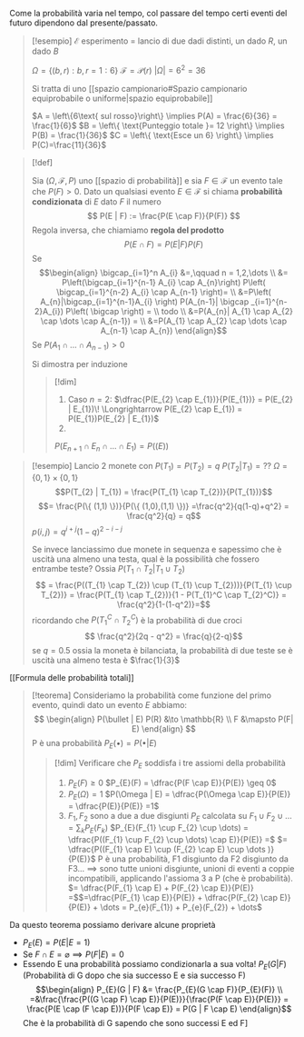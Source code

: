 Come la probabilità varia nel tempo, col passare del tempo certi eventi del futuro dipendono dal presente/passato.


> [!esempio]
> $\mathcal{E}$ esperimento = lancio di due dadi distinti, un dado $R$, un dado $B$
>
> $\Omega = \left\{ (b,r) : b,r = 1:6 \right\}$
> $\mathcal{F} = \mathcal{P}(r)$
> $|\Omega| = 6^2 = 36$
> 
> Si tratta di uno [[spazio campionario#Spazio campionario equiprobabile o uniforme|spazio equiprobabile]]
> 
> $A = \left\{6\text{ sul rosso}\right\} \implies P(A) = \frac{6}{36} = \frac{1}{6}$
> $B = \left\{ \text{Punteggio totale }= 12 \right\} \implies P(B) = \frac{1}{36}$
> $C = \left\{ \text{Esce un 6} \right\} \implies P(C)=\frac{11}{36}$ 
> 

> [!def]
> 
> Sia $(\Omega, \mathcal{F}, P)$ uno [[spazio di probabilità]] e sia $F \in \mathcal{F}$ un evento tale che $P(F) > 0$. Dato un qualsiasi evento $E \in \mathcal{F}$ si chiama **probabilità condizionata** di $E$ dato $F$ il numero
>  $$
> P(E | F) := \frac{P(E \cap F)}{P(F)}
> $$
> Regola inversa, che chiamiamo **regola del prodotto**
> $$
> P(E \cap F) = P(E | F) P(F)
>$$
>Se $$\begin{align}
>\bigcap_{i=1}^n A_{i} &=,\qquad n = 1,2,\dots \\
>&= P\left(\bigcap_{i=1}^{n-1} A_{i} \cap A_{n}\right) P\left( \bigcap_{i=1}^{n-2} A_{i} \cap A_{n-1} \right)=  \\
>&=P\left( A_{n}|\bigcap_{i=1}^{n-1}A_{i} \right) P(A_{n-1}| \bigcap _{i=1}^{n-2}A_{i}) P\left( \bigcap \right)   = \\
todo \\
>&=P(A_{n}| A_{1} \cap A_{2} \cap \dots \cap A_{n-1}) = \\
>&=P(A_{1} \cap A_{2} \cap \dots \cap A_{n-1} \cap A_{n})
>\end{align}$$
>Se $P(A_{1} \cap \dots \cap A_{n-1}) > 0$
>
>Si dimostra per induzione
>
>>[!dim]
>>1. Caso $n = 2$: 
>>$\dfrac{P(E_{2} \cap E_{1})}{P(E_{1})} = P(E_{2} | E_{1})\! \Longrightarrow P(E_{2} \cap E_{1}) = P(E_{1})P(E_{2} | E_{1})$
>>2.
>>$P(E_{n+1} \cap E_{n} \cap \dots \cap E_{1}) = P((E))$
>> 


>[!esempio]
>Lancio 2 monete con $P(T_{1}) = P(T_{2}) = q$
>$P(T_{2} | T_{1}) = ??$
>$\Omega = \{ 0,1 \} \times \{ 0,1 \}$
>$$P(T_{2} | T_{1}) = \frac{P(T_{1} \cap T_{2})}{P(T_{1})}$$
>$$= \frac{P(\{ (1,1) \})}{P(\{ (1,0),(1,1) \})} =\frac{q^2}{q(1-q)+q^2} = \frac{q^2}{q} = q$$
>$p(i,j) = q^{i+j}(1 - q)^{2-i-j}$
>
>Se invece lanciassimo due monete in sequenza e sapessimo che è uscità una almeno una testa, qual è la possibilità che fossero entrambe teste? Ossia
>$P(T_{1} \cap T_{2} | T_{1} \cup T_{2})$
>$$ = \frac{P((T_{1} \cap T_{2}) \cup (T_{1} \cup T_{2}))}{P(T_{1} \cup T_{2})} = \frac{P(T_{1} \cap T_{2})}{1 - P(T_{1}^C \cap T_{2}^C)} = \frac{q^2}{1-(1-q^2)}=$$
>ricordando che $P(T_{1}^C \cap T_{2}^C)$ è la probabilità di due croci
>$$ \frac{q^2}{2q - q^2} = \frac{q}{2-q}$$
>se $q = 0.5$ ossia la moneta è bilanciata, la probabilità di due teste se è uscità una almeno testa è $\frac{1}{3}$


[[Formula delle probabilità totali]]

> [!teorema]
> Consideriamo la probabilità come funzione del primo evento, quindi dato un evento $E$ abbiamo:
> $$ \begin{align}
> P(\bullet | E) P(R) &\to \mathbb{R} \\
>  F &\mapsto P(F| E)
> \end{align} $$
> P è una probabilità
> $P_{E}(\bullet) = P(\bullet | E)$
> 
>>[!dim]
>>Verificare che $P_{E}$ soddisfa i tre assiomi della probabilità
>>1. $P_{E}(F) \geq 0$
>> 	$P_{E}(F) = \dfrac{P(F \cap E)}{P(E)} \geq 0$
>>2. $P_{E}(\Omega) = 1$
>>    $P(\Omega | E) = \dfrac{P(\Omega \cap E)}{P(E)} = \dfrac{P(E)}{P(E)} =1$
>>3. $F_{1},F_{2}$ sono a due a due disgiunti $P_E$ calcolata su $F_{1} \cup F_{2} \cup \dots = \sum_{k} P_{E}(F_{k})$ 
>>   $P_{E}(F_{1} \cup F_{2} \cup \dots) = \dfrac{P((F_{1} \cup F_{2} \cup \dots) \cap E)}{P(E)} =$
>>   $= \dfrac{P((F_{1} \cap E) \cup (F_{2} \cap E) \cup \dots )}{P(E)}$
>>   P è una probabilità, F1 disgiunto da F2 disgiunto da F3... $\implies$ sono tutte unioni disgiunte, unioni di eventi a coppie incompatibili, applicando l'assioma 3 a P (che è probabilità).
>>   $= \dfrac{P(F_{1} \cap E) + P(F_{2} \cap E)}{P(E)} =$$=\dfrac{P(F_{1} \cap E)}{P(E)} + \dfrac{P(F_{2} \cap E)}{P(E)} + \dots = P_{e}(F_{1}) + P_{e}(F_{2}) + \dots$

Da questo teorema possiamo derivare alcune proprietà
- $P_{E}(E) = P(E | E = 1)$
- Se $F \cap E = \varnothing \implies P(F|E) = 0$
- Essendo E una probabilità possiamo condizionarla a sua volta!
  $P_{E}(G | F)$ (Probabilità di G dopo che sia successo E e sia successo F)
  $$\begin{align}
 P_{E}(G | F) &= \frac{P_{E}(G \cap F)}{P_{E}(F)}  \\ 
=&\frac{\frac{P((G \cap F) \cap E)}{P(E)}}{\frac{P(F \cap E)}{P(E)}} = \frac{P(E \cap (F \cap E))}{P(F \cap E)} = P(G | F \cap E)
\end{align}$$
Che è la probabilità di G sapendo che sono successi E ed F]